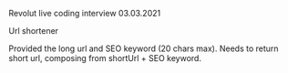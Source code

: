 Revolut live coding interview 03.03.2021

Url shortener

Provided the long url and SEO keyword (20 chars max).
Needs to return short url, composing from shortUrl + SEO keyword.
